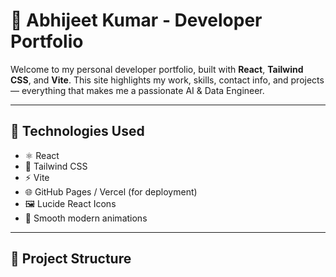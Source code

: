 # 🚀 Abhijeet Kumar - Developer Portfolio

Welcome to my personal developer portfolio, built with **React**, **Tailwind CSS**, and **Vite**. This site highlights my work, skills, contact info, and projects — everything that makes me a passionate AI & Data Engineer.

---

## 🧠 Technologies Used

- ⚛️ React
- 🎨 Tailwind CSS
- ⚡ Vite
- 🌐 GitHub Pages / Vercel (for deployment)
- 🖼️ Lucide React Icons
- 🎉 Smooth modern animations

---

## 📁 Project Structure

